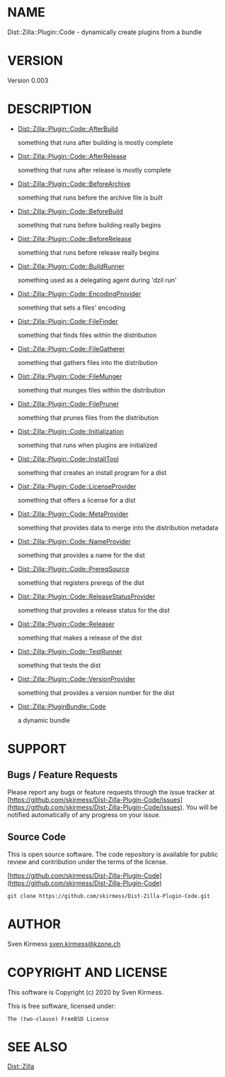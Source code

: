 # NAME

Dist::Zilla::Plugin::Code - dynamically create plugins from a bundle

# VERSION

Version 0.003

# DESCRIPTION

- [Dist::Zilla::Plugin::Code::AfterBuild](https://metacpan.org/pod/Dist::Zilla::Plugin::Code::AfterBuild)

    something that runs after building is mostly complete

- [Dist::Zilla::Plugin::Code::AfterRelease](https://metacpan.org/pod/Dist::Zilla::Plugin::Code::AfterRelease)

    something that runs after release is mostly complete

- [Dist::Zilla::Plugin::Code::BeforeArchive](https://metacpan.org/pod/Dist::Zilla::Plugin::Code::BeforeArchive)

    something that runs before the archive file is built

- [Dist::Zilla::Plugin::Code::BeforeBuild](https://metacpan.org/pod/Dist::Zilla::Plugin::Code::BeforeBuild)

    something that runs before building really begins

- [Dist::Zilla::Plugin::Code::BeforeRelease](https://metacpan.org/pod/Dist::Zilla::Plugin::Code::BeforeRelease)

    something that runs before release really begins

- [Dist::Zilla::Plugin::Code::BuildRunner](https://metacpan.org/pod/Dist::Zilla::Plugin::Code::BuildRunner)

    something used as a delegating agent during 'dzil run'

- [Dist::Zilla::Plugin::Code::EncodingProvider](https://metacpan.org/pod/Dist::Zilla::Plugin::Code::EncodingProvider)

    something that sets a files' encoding

- [Dist::Zilla::Plugin::Code::FileFinder](https://metacpan.org/pod/Dist::Zilla::Plugin::Code::FileFinder)

    something that finds files within the distribution

- [Dist::Zilla::Plugin::Code::FileGatherer](https://metacpan.org/pod/Dist::Zilla::Plugin::Code::FileGatherer)

    something that gathers files into the distribution

- [Dist::Zilla::Plugin::Code::FileMunger](https://metacpan.org/pod/Dist::Zilla::Plugin::Code::FileMunger)

    something that munges files within the distribution

- [Dist::Zilla::Plugin::Code::FilePruner](https://metacpan.org/pod/Dist::Zilla::Plugin::Code::FilePruner)

    something that prunes files from the distribution

- [Dist::Zilla::Plugin::Code::Initialization](https://metacpan.org/pod/Dist::Zilla::Plugin::Code::Initialization)

    something that runs when plugins are initialized

- [Dist::Zilla::Plugin::Code::InstallTool](https://metacpan.org/pod/Dist::Zilla::Plugin::Code::InstallTool)

    something that creates an install program for a dist

- [Dist::Zilla::Plugin::Code::LicenseProvider](https://metacpan.org/pod/Dist::Zilla::Plugin::Code::LicenseProvider)

    something that offers a license for a dist

- [Dist::Zilla::Plugin::Code::MetaProvider](https://metacpan.org/pod/Dist::Zilla::Plugin::Code::MetaProvider)

    something that provides data to merge into the distribution metadata

- [Dist::Zilla::Plugin::Code::NameProvider](https://metacpan.org/pod/Dist::Zilla::Plugin::Code::NameProvider)

    something that provides a name for the dist

- [Dist::Zilla::Plugin::Code::PrereqSource](https://metacpan.org/pod/Dist::Zilla::Plugin::Code::PrereqSource)

    something that registers prereqs of the dist

- [Dist::Zilla::Plugin::Code::ReleaseStatusProvider](https://metacpan.org/pod/Dist::Zilla::Plugin::Code::ReleaseStatusProvider)

    something that provides a release status for the dist

- [Dist::Zilla::Plugin::Code::Releaser](https://metacpan.org/pod/Dist::Zilla::Plugin::Code::Releaser)

    something that makes a release of the dist

- [Dist::Zilla::Plugin::Code::TestRunner](https://metacpan.org/pod/Dist::Zilla::Plugin::Code::TestRunner)

    something that tests the dist

- [Dist::Zilla::Plugin::Code::VersionProvider](https://metacpan.org/pod/Dist::Zilla::Plugin::Code::VersionProvider)

    something that provides a version number for the dist

- [Dist::Zilla::PluginBundle::Code](https://metacpan.org/pod/Dist::Zilla::PluginBundle::Code)

    a dynamic bundle

# SUPPORT

## Bugs / Feature Requests

Please report any bugs or feature requests through the issue tracker
at [https://github.com/skirmess/Dist-Zilla-Plugin-Code/issues](https://github.com/skirmess/Dist-Zilla-Plugin-Code/issues).
You will be notified automatically of any progress on your issue.

## Source Code

This is open source software. The code repository is available for
public review and contribution under the terms of the license.

[https://github.com/skirmess/Dist-Zilla-Plugin-Code](https://github.com/skirmess/Dist-Zilla-Plugin-Code)

    git clone https://github.com/skirmess/Dist-Zilla-Plugin-Code.git

# AUTHOR

Sven Kirmess <sven.kirmess@kzone.ch>

# COPYRIGHT AND LICENSE

This software is Copyright (c) 2020 by Sven Kirmess.

This is free software, licensed under:

    The (two-clause) FreeBSD License

# SEE ALSO

[Dist::Zilla](https://metacpan.org/pod/Dist::Zilla)
